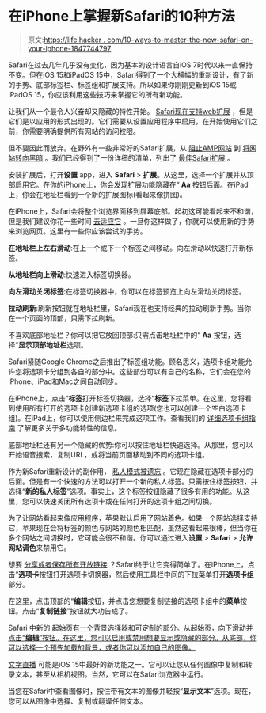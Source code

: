 # 在iPhone上掌握新Safari的10种方法

> 原文:[https://life hacker . com/10-ways-to-master-the-new-safari-on-your-iphone-1847744797](https://lifehacker.com/10-ways-to-master-the-new-safari-on-your-iphone-1847744797)

Safari在过去几年几乎没有变化，因为基本的设计语言自iOS 7时代以来一直保持不变。但在iOS 15和iPadOS 15中，Safari得到了一个大横幅的重新设计，有了新的手势、底部标签栏、标签组和扩展支持。所以如果你刚刚更新到iOS 15或iPadOS 15，你应该利用这些技巧来掌握它的所有新功能。

让我们从一个最令人兴奋却又隐藏的特性开始。 [Safari现在支持web扩展](https://lifehacker.com/how-to-install-and-enable-safari-extensions-on-iphone-o-1847713855) ，但是它们是以应用的形式出现的。它们需要从设置应用程序中启用，在开始使用它们之前，你需要明确提供所有网站的访问权限。

但不要因此而放弃。在野外有一些非常好的Safari扩展，从 [阻止AMP网站](https://lifehacker.com/use-this-app-to-get-rid-of-google-amp-urls-in-safari-1847716159) 到 [将网站转向黑暗](https://lifehacker.com/use-dark-reader-to-force-all-websites-into-dark-mode-1847721424) 。我们已经得到了一份详细的清单，列出了 [最佳Safari扩展](https://lifehacker.com/12-better-ways-to-browse-the-internet-on-your-iphone-1847726577) 。

安装扩展后，打开**设置** app，进入 **Safari** > **扩展**。从这里，选择一个扩展并从顶部启用它。在你的iPhone上，你会发现扩展功能隐藏在“ **Aa** 按钮后面。在iPad上，你会在地址栏看到一个新的扩展图标(看起来像拼图)。

在iPhone上，Safari会将整个浏览界面移到屏幕底部。起初这可能看起来不和谐，但是我们建议你花一些时间 [去适应它](https://lifehacker.com/you-should-embrace-safaris-new-search-bar-actually-1847709642) 。一旦你这样做了，你就可以使用新的手势来浏览网页。这里有一些你应该尝试的手势。

**在地址栏上左右滑动**:在上一个或下一个标签之间移动。向左滑动以快速打开新标签。

**从地址栏向上滑动**:快速进入标签切换器。

**向左滑动关闭标签**:在标签切换器中，你可以在标签预览上向左滑动关闭标签。

**拉动刷新**:刷新按钮就在地址栏里，Safari现在也支持经典的拉动刷新手势。当你在一个页面的顶部，只需下拉刷新。

不喜欢底部地址栏？你可以把它放回顶部:只需点击地址栏中的“ **Aa** 按钮，选择“**显示顶部地址栏**选项。

Safari紧随Google Chrome之后推出了标签组功能。顾名思义，选项卡组功能允许您将选项卡分组到各自的部分中。这些部分可以有自己的名称，它们会在您的iPhone、iPad和Mac之间自动同步。

在iPhone上，点击“**标签**打开标签切换器，选择“**标签**下拉菜单。在这里，您将看到使用所有打开的选项卡创建新选项卡组的选项(您也可以创建一个空白选项卡组)。在iPad上，你可以使用侧边栏来完成这项工作。查看我们的 [详细选项卡组指南](https://lifehacker.com/how-to-finally-group-your-safari-tabs-praise-be-1847686032) 了解更多关于多功能特性的信息。

底部地址栏还有另一个隐藏的优势:你可以按住地址栏快速选择。从那里，您可以开始语音搜索，复制URL，或将当前页面移动到不同的选项卡组。

作为新Safari重新设计的副作用， [私人模式被遗忘](https://lifehacker.com/how-to-quickly-switch-your-safari-browsing-to-private-i-1847649642) 。它现在隐藏在选项卡部分的后面。但是有一个快速的方法可以打开一个新的私人标签。只需按住标签按钮，并选择“**新的私人标签**”选项。事实上，这个标签按钮隐藏了很多有用的功能。从这里，您可以快速关闭所有选项卡或在任何打开的选项卡组之间切换。

为了让网站看起来像应用程序，苹果默认启用了网站着色。如果一个网站选择支持它，苹果现在会将标签的颜色与网站的颜色相匹配，虽然这看起来很棒，但当你在多个网站之间切换时，它可能会很不和谐。你可以通过进入**设置** > **Safari** > **允许网站调色**来禁用它。

想要 [分享或者保存所有开放链接](https://lifehacker.com/you-can-finally-share-all-the-links-from-your-mess-of-o-1847725502) ？Safari终于让它变得简单了。在iPhone上，点击“**选项卡**按钮打开选项卡切换器，然后使用工具栏中间的下拉菜单打开**选项卡组**部分。

在这里，点击顶部的“**编辑**按钮，并点击您想要复制链接的选项卡组中的**菜单**按钮。点击“**复制链接**”按钮就大功告成了。

Safari 中新的 [起始页有一个背景选择器和可定制的部分。从起始页，向下滑动并点击“**编辑**”按钮。在这里，您可以启用或禁用想要显示或隐藏的部分。从底部，你可以选择一个预先加载的背景，或者你可以添加自己的图像。](https://lifehacker.com/another-good-reason-to-use-safari-on-your-iphone-1847569724)

[文字直播](https://lifehacker.com/how-to-use-live-text-the-best-new-feature-in-ios-15-1847649795) 可能是iOS 15中最好的新功能之一。它可以让您从任何图像中复制和转录文本，甚至从相机视图。当然，它可以在Safari浏览器中运行。

当您在Safari中查看图像时，按住带有文本的图像并轻按“**显示文本**”选项。现在，您可以从图像中选择、复制或翻译任何文本。